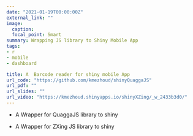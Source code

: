 ```yaml
---
date: "2021-01-19T00:00:00Z"
external_link: ""
image:
  caption:
  focal_point: Smart
summary: Wrapping JS library to Shiny Mobile App
tags:
- r
- mobile
- dashboard

title: A  Barcode reader for shiny mobile App
url_code: "https://github.com/kmezhoud/shinyQuaggaJS"
url_pdf: ""
url_slides: ""
url_video: "https://kmezhoud.shinyapps.io/shinyXZing/_w_2433b3d0/"
---
```


- A Wrapper for QuaggaJS library to shiny

- A Wrapper for ZXing JS library to shiny
